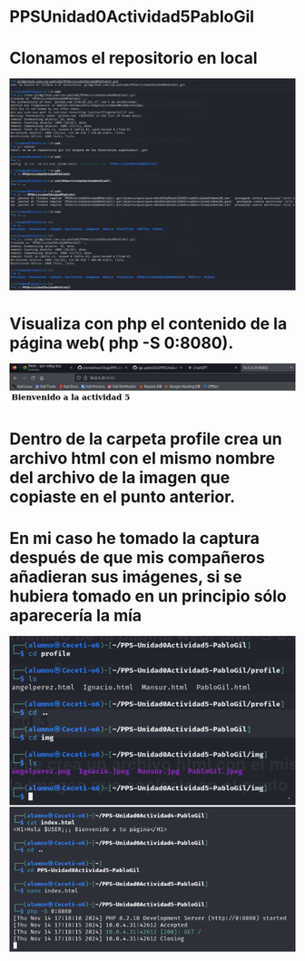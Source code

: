# PPSUnidad0Actividad5PabloGil
# Clonamos el repositorio en local
![](/img_docu/Cap12.png)

# Visualiza con php el contenido de la página web( php -S 0:8080).
![](/img_docu/Actividad5/Cap1.png)

# Dentro de la carpeta profile crea un archivo html con el mismo nombre del archivo de la imagen que copiaste en el punto anterior.

<h1>En mi caso he tomado la captura después de que mis compañeros añadieran sus imágenes, si se hubiera tomado en un principio sólo aparecería la mía</h1>

![](/img_docu/Actividad5/Cap10.png)
![](/img_docu/Actividad5/Cap2.png)



